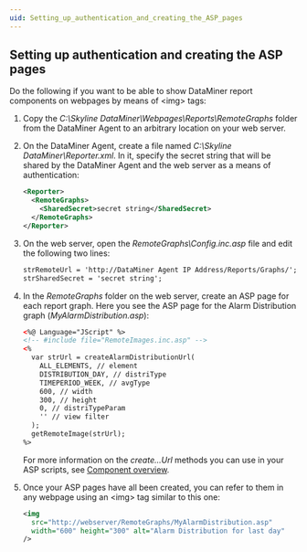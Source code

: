 ```yaml
---
uid: Setting_up_authentication_and_creating_the_ASP_pages
---
```


## Setting up authentication and creating the ASP pages

Do the following if you want to be able to show DataMiner report components on webpages by means of \<img> tags:

1. Copy the *C:\\Skyline DataMiner\\Webpages\\Reports\\RemoteGraphs* folder from the DataMiner Agent to an arbitrary location on your web server.

2. On the DataMiner Agent, create a file named *C:\\Skyline DataMiner\\Reporter.xml*. In it, specify the secret string that will be shared by the DataMiner Agent and the web server as a means of authentication:

    ```xml
    <Reporter>
      <RemoteGraphs>
        <SharedSecret>secret string</SharedSecret>
      </RemoteGraphs>
    </Reporter>
    ```

3. On the web server, open the *RemoteGraphs\\Config.inc.asp* file and edit the following two lines:

    ```txt
    strRemoteUrl = 'http://DataMiner Agent IP Address/Reports/Graphs/';
    strSharedSecret = 'secret string';
    ```

4. In the *RemoteGraphs* folder on the web server, create an ASP page for each report graph. Here you see the ASP page for the Alarm Distribution graph (*MyAlarmDistribution.asp*):

    ```xml
    <%@ Language="JScript" %>
    <!-- #include file="RemoteImages.inc.asp" -->
    <%
      var strUrl = createAlarmDistributionUrl(
        ALL_ELEMENTS, // element
        DISTRIBUTION_DAY, // distriType
        TIMEPERIOD_WEEK, // avgType
        600, // width
        300, // height
        0, // distriTypeParam
        '' // view filter
      );
      getRemoteImage(strUrl);
    %>
    ```

    For more information on the *create...Url* methods you can use in your ASP scripts, see [Component overview](Component_overview.md).

5. Once your ASP pages have all been created, you can refer to them in any webpage using an \<img> tag similar to this one:

    ```xml
    <img
      src="http://webserver/RemoteGraphs/MyAlarmDistribution.asp"
      width="600" height="300" alt="Alarm Distribution for last day"
    />
    ```
